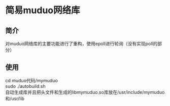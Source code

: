 # 简易muduo网络库
## 简介
对muduo网络库的主要功能进行了重构，使用epoll进行轮询（没有实现poll的部分）
## 使用 
cd muduo代码/mymuduo  
sudo ./autobuild.sh  
自动生成库并且把头文件和生成的libmymuduo.so库放在/usr/include/mymuduo和/usr/lib
